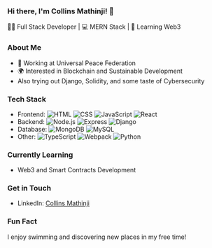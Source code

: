 ### Hi there, I'm Collins Mathinji! 👋

👨‍💻 Full Stack Developer | 💻 MERN Stack | 🌱 Learning Web3

### About Me

- 💼 Working at Universal Peace Federation
- 🌍 Interested in Blockchain and Sustainable Development
- Also trying out Django, Solidity, and some taste of Cybersecurity

### Tech Stack

- Frontend: 
  ![HTML](https://img.shields.io/badge/-HTML-orange?style=flat-square&logo=html5&logoColor=white)
  ![CSS](https://img.shields.io/badge/-CSS-blue?style=flat-square&logo=css3&logoColor=white)
  ![JavaScript](https://img.shields.io/badge/-JavaScript-yellow?style=flat-square&logo=javascript&logoColor=white)
  ![React](https://img.shields.io/badge/-React-blue?style=flat-square&logo=react&logoColor=white)
- Backend: 
  ![Node.js](https://img.shields.io/badge/-Node.js-green?style=flat-square&logo=node.js&logoColor=white)
  ![Express](https://img.shields.io/badge/-Express-lightgrey?style=flat-square&logo=express&logoColor=white)
  ![Django](https://img.shields.io/badge/-Django-green?style=flat-square&logo=django&logoColor=white)
- Database: 
  ![MongoDB](https://img.shields.io/badge/-MongoDB-green?style=flat-square&logo=mongodb&logoColor=white)
  ![MySQL](https://img.shields.io/badge/-MySQL-blue?style=flat-square&logo=mysql&logoColor=white)
- Other: 
  ![TypeScript](https://img.shields.io/badge/-TypeScript-blue?style=flat-square&logo=typescript&logoColor=white)
  ![Webpack](https://img.shields.io/badge/-Webpack-blue?style=flat-square&logo=webpack&logoColor=white)
  ![Python](https://img.shields.io/badge/-Python-blue?style=flat-square&logo=python&logoColor=white)

### Currently Learning

- Web3 and Smart Contracts Development

### Get in Touch

- LinkedIn: [Collins Mathinji](https://www.linkedin.com/in/collins-macharia-05b527268/)

### Fun Fact

I enjoy swimming and discovering new places in my free time!
